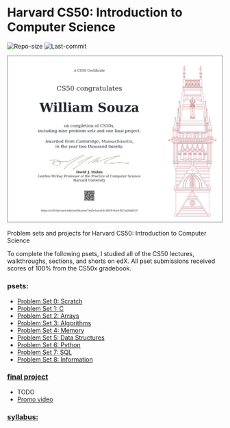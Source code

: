 # Harvard CS50: Introduction to Computer Science

![Repo-size](https://img.shields.io/github/repo-size/williamguilhermesouza/cs50)
![Last-commit](https://img.shields.io/github/last-commit/williamguilhermesouza/cs50)

<p align="center">
    <img src="https://raw.githubusercontent.com/williamguilhermesouza/cs50/master/CS50x through edX.png" />
</p>
Problem sets and projects for Harvard CS50: Introduction to Computer Science

To complete the following psets, I studied all of the CS50 lectures, walkthroughs, sections, and shorts on edX. All pset submissions received scores of 100% from the CS50x gradebook.

### psets:
- [Problem Set 0: Scratch](https://cs50.harvard.edu/x/2020/psets/0/)
- [Problem Set 1: C](https://cs50.harvard.edu/x/2020/psets/1/)
- [Problem Set 2: Arrays](https://cs50.harvard.edu/x/2020/psets/2/)
- [Problem Set 3: Algorithms](https://cs50.harvard.edu/x/2020/psets/3/)
- [Problem Set 4: Memory](https://cs50.harvard.edu/x/2020/psets/4/)
- [Problem Set 5: Data Structures](https://cs50.harvard.edu/x/2020/psets/5/)
- [Problem Set 6: Python](https://cs50.harvard.edu/x/2020/psets/6/)
- [Problem Set 7: SQL](https://cs50.harvard.edu/x/2020/psets/7/)
- [Problem Set 8: Information](https://cs50.harvard.edu/x/2020/psets/8/)

### [final project](#)
- TODO
- [Promo video](#)

### [syllabus:](https://cs50.harvard.edu/x/2020/syllabus/)

